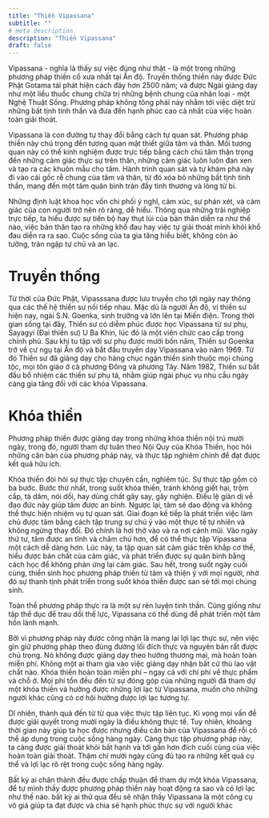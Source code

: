 ```yaml
---
title: "Thiền Vipassana"
subtitle: ""
# meta description
description: "Thiền Vipassana"
draft: false
---
```


Vipassana - nghĩa là thấy sự việc đúng như thật - là một trong những phương pháp thiền cổ xưa nhất tại Ấn độ. Truyền thống thiền này được Đức Phật Gotama tái phát hiện cách đây hơn 2500 năm; và được Ngài giảng dạy như một liều thuốc chung chữa trị những bệnh chung của nhân loại - một Nghệ Thuật Sống. Phương pháp không tông phái này nhằm tới việc diệt trừ những bất tịnh tinh thần và đưa đến hạnh phúc cao cả nhất của việc hoàn toàn giải thoát.

Vipassana là con đường tự thay đổi bằng cách tự quan sát. Phương pháp thiền này chú trọng đến tương quan mật thiết giữa tâm và thân. Mối tương quan này có thể kinh nghiệm được trực tiếp bằng cách chú tâm thận trọng đến những cảm giác thực sự trên thân, những cảm giác luôn luôn đan xen và tạo ra các khuôn mẫu cho tâm. Hành trình quan sát và tự khám phá này đi vào cái gốc rễ chung của tâm và thân, từ đó xóa bỏ những bất tịnh tinh thần, mang đến một tâm quân bình tràn đầy tình thương và lòng từ bi.

Những định luật khoa học vốn chi phối ý nghĩ, cảm xúc, sự phán xét, và cảm giác của con người trở nên rõ ràng, dễ hiểu. Thông qua những trải nghiệp trực tiếp, ta hiểu được sự tiến bộ hay thụt lùi của bản thân diễn ra như thế nào, việc bản thân tạo ra những khổ đau hay việc tự giải thoát mình khỏi khổ đau diễn ra ra sao. Cuộc sống của ta gia tăng hiểu biết, không còn ảo tưởng, tràn ngập tự chủ và an lạc.

# Truyền thống
Từ thời của Đức Phật, Vipasssana được lưu truyền cho tới ngày nay thông qua các thế hệ thiền sư nối tiếp nhau. Mặc dù là người Ấn độ, vị thiền sư hiện nay, ngài S.N. Goenka, sinh trưởng và lớn lên tại Miến điện. Trong thời gian sống tại đây, Thiền sư có diễm phúc được học Vipassana từ sư phụ, Sayagyi (Đại thiền sư) U Ba Khin, lúc đó là một viên chức cao cấp trong chính phủ. Sau khi tu tập với sư phụ được mười bốn năm, Thiền sư Goenka trở về cư ngụ tại Ấn độ và bắt đầu truyền dạy Vipassana vào năm 1969. Từ đó Thiền sư đã giảng dạy cho hàng chục ngàn thiền sinh thuộc mọi chủng tộc, mọi tôn giáo ở cả phương Đông và phương Tây. Năm 1982, Thiền sư bắt đầu bổ nhiệm các thiền sư phụ tá, nhằm giúp ngài phục vụ nhu cầu ngày càng gia tăng đối với các khóa Vipassana.

# Khóa thiền
Phương pháp thiền được giảng dạy trong những khóa thiền nội trú mười ngày, trong đó, người tham dự tuân theo Nội Quy của Khóa Thiền, học hỏi những căn bản của phương pháp này, và thực tập nghiêm chỉnh để đạt được kết quả hữu ích.

Khóa thiền đòi hỏi sự thực tập chuyên cần, nghiêm túc. Sự thực tập gồm có ba bước. Bước thứ nhất, trong suốt khóa thiền, tránh không giết hại, trộm cắp, tà dâm, nói dối, hay dùng chất gây say, gây nghiện. Điều lệ giản dị về đạo đức này giúp tâm được an bình. Ngược lại, tâm sẽ dao động và không thể thực hiện nhiệm vụ tự quan sát. Giai đoạn kế tiếp là phát triển việc làm chủ được tâm bằng cách tập trung sự chú ý vào một thực tế tự nhiên và không ngừng thay đổi. Đó chính là hơi thở vào và ra nơi cánh mũi. Vào ngày thứ tư, tâm được an tĩnh và chăm chú hơn, để có thể thực tập Vipassana một cách dễ dàng hơn. Lúc này, ta tập quan sát cảm giác trên khắp cơ thể, hiểu được bản chất của cảm giác, và phát triển được sự quân bình bằng cách học để không phản ứng lại cảm giác. Sau hết, trong suốt ngày cuối cùng, thiền sinh học phương pháp thiền từ tâm và thiện ý với mọi người, nhờ đó sự thanh tịnh phát triển trong suốt khóa thiền được san sẻ tới mọi chúng sinh.

Toàn thể phương pháp thực ra là một sự rèn luyện tinh thần. Cũng giống như tập thể dục để trau dồi thể lực, Vipassana có thể dùng để phát triển một tâm hồn lành mạnh.

Bởi vì phương pháp này được công nhận là mang lại lợi lạc thực sự, nên việc gìn giữ phương pháp theo đúng đường lối đích thực và nguyên bản rất được chú trọng. Nó không được giảng dạy theo hướng thương mại, mà hoàn toàn miễn phí. Không một ai tham gia vào việc giảng dạy nhận bất cứ thù lao vật chất nào. Khóa thiền hoàn toàn miễn phí – ngay cả với chi phí về thực phẩm và chỗ ở. Mọi phí tổn đều đến từ sự đóng góp của những người đã tham dự một khóa thiền và hưởng được những lợi lạc từ Vipassana, muốn cho những người khác cũng có cơ hội hưởng được lợi lạc tương tự.

Dĩ nhiên, thành quả đến từ từ qua việc thực tập liên tục. Kì vọng mọi vấn đề được giải quyết trong mười ngày là điều không thực tế. Tuy nhiên, khoảng thời gian này giúp ta học được nhưng điều căn bản của Vipassana để rồi có thể áp dụng trong cuộc sống hàng ngày. Càng thực tập phương pháp này, ta càng được giải thoát khỏi bất hạnh và tới gần hơn đích cuối cùng của việc hoàn toàn giải thoát. Thậm chí mười ngày cũng đủ tạo ra những kết quả cụ thể và lợi lạc rõ rệt trong cuộc sống hàng ngày.

Bất kỳ ai chân thành đều được chấp thuận để tham dự một khóa Vipassana, để tự mình thấy được phương pháp thiền này hoạt động ra sao và có lợi lạc như thế nào. bất kỳ ai thử qua đều sẽ nhận thấy Vipassana là một công cụ vô giá giúp ta đạt được và chia sẻ hạnh phúc thực sự với người khác